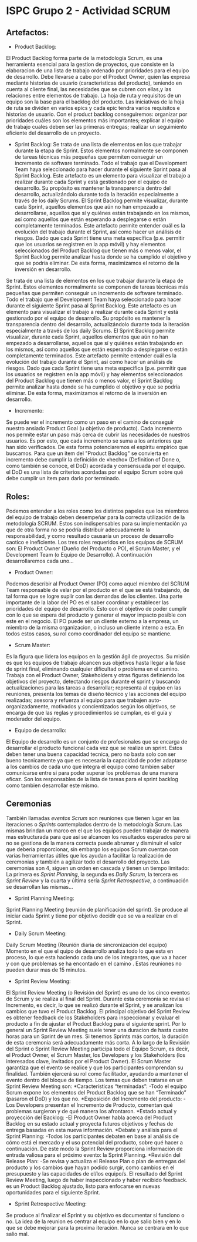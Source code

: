 # ISPC Grupo 2 - Actividad SCRUM

## Artefactos:

- Product Backlog: 

El Product Backlog forma parte de la metodología Scrum, es una herramienta esencial para la gestion de proyectos, que consiste en la elaboracion de una lista de trabajo ordenado por prioridades para el equipo de desarrollo. Debe llevarse a cabo por el Product Owner, quien las expresa mediante historias de usuario (caracteristicas del producto), teniendo en cuenta al cliente final, las necesidades que se cubren con ellas,y las relaciones entre elementos de trabajo. 
La hoja de ruta y requisitos de un equipo son la base para el backlog del producto. Las iniciativas de la hoja de ruta se dividen en varios epics y cada epic tendra varios requisitos e historias de usuario.
Con el product backlog conseguiremos: organizar por prioridades cuáles son los elementos más importantes; explicar al equipo de trabajo cuales deben ser las primeras entregas; realizar un seguimiento eficiente del desarrollo de un proyecto.

- Sprint Backlog:
 Se trata de una lista de elementos en los que trabajar durante la etapa de Sprint. Estos elementos normalmente se componen de tareas técnicas más pequeñas que permiten conseguir un incremento de software terminado.
Todo el trabajo que el Development Team haya seleccionado para hacer durante el siguiente Sprint pasa al Sprint Backlog. Este artefacto es un elemento para visualizar el trabajo a realizar durante cada Sprint y está gestionado por el equipo de desarrollo. Su propósito es mantener la transparencia dentro del desarrollo, actualizándolo durante toda la iteración especialmente a través de los daily Scrums.
El Sprint Backlog permite visualizar, durante cada Sprint, aquellos elementos que aún no han empezado a desarrollarse, aquellos que sí y quiénes están trabajando en los mismos, así como aquellos que están esperando a desplegarse o están completamente terminados.
Este artefacto permite entender cuál es la evolución del trabajo durante el Sprint, así como hacer un análisis de riesgos. Dado que cada Sprint tiene una meta específica (p.e. permitir que los usuarios se registren en la app móvil) y hay elementos seleccionados del Product Backlog que tienen más o menos valor, el Sprint Backlog permite analizar hasta donde se ha cumplido el objetivo y que se podría eliminar. De esta forma, maximizamos el retorno de la inversión en desarrollo.

Se trata de una lista de elementos en los que trabajar durante la etapa de Sprint. Estos elementos normalmente se componen de tareas técnicas más pequeñas que permiten conseguir un incremento de software terminado.
Todo el trabajo que el Development Team haya seleccionado para hacer durante el siguiente Sprint pasa al Sprint Backlog. Este artefacto es un elemento para visualizar el trabajo a realizar durante cada Sprint y está gestionado por el equipo de desarrollo. Su propósito es mantener la transparencia dentro del desarrollo, actualizándolo durante toda la iteración especialmente a través de los daily Scrums.
El Sprint Backlog permite visualizar, durante cada Sprint, aquellos elementos que aún no han empezado a desarrollarse, aquellos que sí y quiénes están trabajando en los mismos, así como aquellos que están esperando a desplegarse o están completamente terminados.
Este artefacto permite entender cuál es la evolución del trabajo durante el Sprint, así como hacer un análisis de riesgos. Dado que cada Sprint tiene una meta específica (p.e. permitir que los usuarios se registren en la app móvil) y hay elementos seleccionados del Product Backlog que tienen más o menos valor, el Sprint Backlog permite analizar hasta donde se ha cumplido el objetivo y que se podría eliminar. De esta forma, maximizamos el retorno de la inversión en desarrollo.



- Incremento: 

Se puede ver el incremento como un paso en el camino de conseguir nuestro ansiado Product Goal (u objetivo de producto). Cada incremento nos permite estar un paso más cerca de cubrir las necesidades de nuestros usuarios. Es por esto, que cada incremento se suma a los anteriores que han sido verificados. De esta forma potenciaremos el espíritu empírico que buscamos. Para que un item del "Product Backlog" se convierta en incremento debe cumplir la definición de «hecho» (Definition of Done o, como también se conoce, el DoD) acordada y consensuada por el equipo. el DoD es una lista de criterios acordadas por el equipo Scrum sobre qué debe cumplir un item para darlo por terminado.

## Roles:

Podemos entender a los roles como los distintos papeles que los miembros del equipo de trabajo deben desempeñar para la correcta utilización de la metodología SCRUM. Estos son indispensables para su implementación ya que de otra forma no se podría distribuir adecuadamente la responsabilidad, y como resultado causaría un proceso de desarrollo caotico e ineficiente.
Los tres roles requeridos en los equipos de SCRUM son: El Product Owner (Dueño del Producto o PO), el Scrum Master, y el Development Team (o Equipo de Desarrollo). A continuación desarrollaremos cada uno...

- Product Owner: 

Podemos describir al Product Owner (PO) como aquel miembro del SCRUM Team responsable de velar por el producto en el que se está trabajando, de tal forma que se logre suplir con las demandas de los clientes. 
Una parte importante de la labor del PO es el saber coordinar y establecer las prioridades del equipo de desarrollo. Esto con el objetivo de poder cumplir con lo que se espera del producto y generar el mayor impacto posible con este en el negocio.
El PO puede ser un cliente externo a la empresa, un miembro de la misma organizacion, o incluso un cliente interno a esta. En todos estos casos, su rol como coordinador del equipo se mantiene.

- Scrum Master:

Es la figura que lidera los equipos en la gestión ágil de proyectos. Su misión es que los equipos de trabajo alcancen sus objetivos hasta llegar a la fase de sprint final, eliminando cualquier dificultad o problema en el camino. Trabaja con el Product Owner, Stakeholders y otras figuras definiendo los objetivos del proyecto, detectando riesgos durante el sprint y buscando actualizaciones para las tareas a desarrollar; representa al equipo en las reuniones, presenta los temas de diseño técnico y las acciones del equipo realizadas; asesora y refuerza al equipo para que trabajen auto-organizadamente, motivados y concientizados según los objetivos, se encarga de que las reglas y procedimientos se cumplan, es el guía y moderador del equipo.

- Equipo de desarrollo:

El Equipo de desarrollo es un conjunto de profesionales que se encarga de desarrollar el producto funcional cada vez que se realize un sprint. 
Estos deben tener una buena capacidad tecnica, pero no basta solo con ser bueno tecnicamente ya que es necesaria la capacidad de poder adaptarse a los cambios de cada uno que integra el equipo como tambien saber comunicarse entre si para poder superar los problemas de una manera eficaz. Son los responsables de la lista de tareas para el sprint backlog como tambien desarrollar este mismo.

## Ceremonias
También llamadas *eventos Scrum* son reuniones que tienen lugar en las iteraciones o *Sprints* contemplados dentro de la metodología Scrum. Las mismas brindan un marco en el que los equipos pueden trabajar de manera mas estructurada para que así se alcancen los resultados esperados pero si no se gestiona de la manera correcta puede abrumar y disminuir el valor que debería proporcionar, sin embargo los equipos Scrum cuentan con varias herramientas útiles que los ayudan a facilitar la realización de ceremonias y también a agilizar todo el desarrollo del proyecto. Las ceremonias son 4, siguen un orden en cascada y tienen un tiempo limitado: La primera es *Sprint Planning*, la segunda es *Daily Scrum*, la tercera es *Sprint Review* y la cuarta y última sería *Sprint Retrospective*, a continuación se desarrollan las mismas...

- Sprint Planning Meeting:

Sprint Planning Meeting (reunión de planificación del sprint). Se produce al iniciar cada
Sprint y tiene por objetivo decidir que se va a realizar en el Sprint.

- Daily Scrum Meeting:

Daily Scrum Meeting (Reunión diaria de sincronización del equipo) Momento en el que el quipo de desarrollo analiza todo lo que esta en proceso, lo que esta haciendo cada uno de los integrantes, que va a hacer y con que problemas se ha encontado en el camino . Estas reuniones no pueden durar mas de 15 minutos.



- Sprint Review Meeting:

El Sprint Review Meeting (o Revisión del Sprint) es uno de los cinco eventos de Scrum y se realiza al final del Sprint. Durante esta ceremonia se revisa el Incremento, es decir, lo que se realizó durante el Sprint, y se analizan los cambios que tuvo el Product Backlog. El principal objetivo del Sprint Review es obtener feedback de los Stakeholders para inspeccionar y evaluar el producto a fin de ajustar el Product Backlog para el siguiente sprint. Por lo general un Sprint Review Meeting suele tener una duracion de hasta cuatro horas para un Sprint de un mes. Si tenemos Sprints más cortos, la duración de esta ceremonia será adecuadamente más corta. A lo largo de la Revisión del Sprint o Sprint Review Meeting participa todo el Equipo Scrum, es decir, el Product Owner, el Scrum Master, los Developers y los Stakeholders (los interesados clave, invitados por el Product Owner).
El Scrum Master garantiza que el evento se realice y que los participantes comprendan su finalidad. También ejercerá su rol como facilitador, ayudando a mantener el evento dentro del bloque de tiempo.
Los temas que deben tratarse en un Sprint Review Meeting son: 
*Características “terminadas”:
-Todo el equipo Scrum expone los elementos del Product Backlog que se han “Terminado” (pasaron el DoD) y los que no.
*Exposición del Incremento del producto:
-Los Developers presentan el Incremento de Producto, comentan qué problemas surgieron y de qué manera los afrontaron.
*Estado actual y proyección del Backlog:
-El Product Owner habla acerca del Product Backlog en su estado actual y proyecta futuros objetivos y fechas de entrega basadas en esta nueva información.
*Debate y análisis para el Sprint Planning:
-Todos los participantes debaten en base al análisis de cómo está el mercado y el uso potencial del producto, sobre qué hacer a continuación. De este modo la Sprint Review proporciona información de entrada valiosa para el próximo evento: la Sprint Planning.
*Revisión del Release Plan:
-Se revisa y actualiza el Release Plan o plan de entregas del producto y los cambios que hayan podido surgir, como cambios en el presupuesto y las capacidades de el/los equipo/s.
El resultado del Sprint Review Meeting, luego de haber inspeccionado y haber recibido feedback. es un Product Backlog ajustado, listo para enfocarse en nuevas oportunidades para el siguiente Sprint.

- Sprint Retrospective Meeting:

Se produce al finalizar el Sprint y su objetivo es documentar si funciono o no. La idea de la reunion es centrar al equipo en lo que salio bien y en lo que se debe mejorar para la proxima iteración. Nunca se centrara en lo que salio mal.
